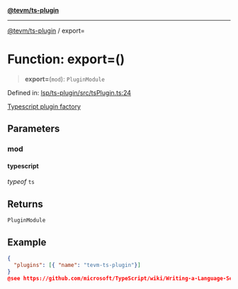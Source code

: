 [**@tevm/ts-plugin**](../README.md)

***

[@tevm/ts-plugin](../globals.md) / export=

# Function: export=()

> **export=**(`mod`): `PluginModule`

Defined in: [lsp/ts-plugin/src/tsPlugin.ts:24](https://github.com/evmts/tevm-monorepo/blob/main/lsp/ts-plugin/src/tsPlugin.ts#L24)

[Typescript plugin factory](https://github.com/microsoft/TypeScript/wiki/Writing-a-Language-Service-Plugin)

## Parameters

### mod

#### typescript

*typeof* `ts`

## Returns

`PluginModule`

## Example

```json
{
  "plugins": [{ "name": "tevm-ts-plugin"}]
}
@see https://github.com/microsoft/TypeScript/wiki/Writing-a-Language-Service-Plugin#decorator-creation
